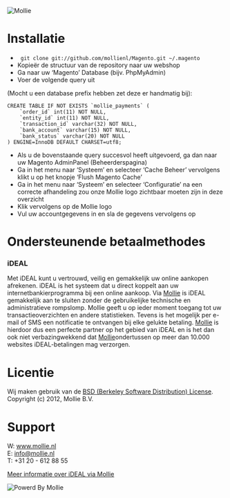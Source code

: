 ![Mollie](http://www.mollie.nl/files/Mollie-Logo-Style-Small.png)

# Installatie #
+ ``` git clone git://github.com/mollienl/Magento.git ~/.magento```
+ Kopieër de structuur van de repository naar uw webshop
+ Ga naar uw ‘Magento’ Database (bijv. PhpMyAdmin)
+ Voer de volgende query uit

(Mocht u een database prefix hebben zet deze er handmatig bij):

	CREATE TABLE IF NOT EXISTS `mollie_payments` (  
		`order_id` int(11) NOT NULL,  
		`entity_id` int(11) NOT NULL,  
		`transaction_id` varchar(32) NOT NULL,  
		`bank_account` varchar(15) NOT NULL,  
		`bank_status` varchar(20) NOT NULL  
	) ENGINE=InnoDB DEFAULT CHARSET=utf8;

+ Als u de bovenstaande query succesvol heeft uitgevoerd, ga dan naar uw Magento AdminPanel (Beheerderspagina)
+ Ga in het menu naar ‘Systeem’ en selecteer ‘Cache Beheer’ vervolgens klikt u op het knopje ‘Flush Magento Cache’
+ Ga in het menu naar ‘Systeem’ en selecteer ‘Configuratie’ na een correcte afhandeling zou onze Mollie logo zichtbaar moeten zijn in deze overzicht
+ Klik vervolgens op de Mollie logo
+ Vul uw accountgegevens in en sla de gegevens vervolgens op

# Ondersteunende betaalmethodes #
### iDEAL ###
Met iDEAL kunt u vertrouwd, veilig en gemakkelijk uw online aankopen afrekenen. iDEAL is het systeem dat u direct koppelt aan uw internetbankierprogramma bij een online aankoop.
Via [Mollie](http://www.mollie.nl/) is iDEAL gemakkelijk aan te sluiten zonder de gebruikelijke technische en administratieve rompslomp. Mollie geeft u op ieder moment toegang tot uw transactieoverzichten en andere statistieken. Tevens is het mogelijk per e-mail of SMS een notificatie te ontvangen bij elke gelukte betaling. [Mollie](http://www.mollie.nl/) is hierdoor dus een perfecte partner op het gebied van iDEAL en is het dan ook niet verbazingwekkend dat [Mollie](http://www.mollie.nl/)ondertussen op meer dan 10.000 websites iDEAL-betalingen mag verzorgen.

# Licentie #
Wij maken gebruik van de [BSD (Berkeley Software Distribution) License](http://www.opensource.org/licenses/bsd-license.php).  
Copyright (c) 2012, Mollie B.V.

# Support #
W: www.mollie.nl  
E: info@mollie.nl  
T: +31 20 - 612 88 55

[Meer informatie over iDEAL via Mollie](https://www.mollie.nl/betaaldiensten/ideal/)

![Powerd By Mollie](http://www.mollie.nl/images/badge-betaling-medium.png)